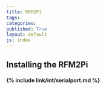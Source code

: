 ```yaml
---
title: RRM2Pi
tags: 
categories: 
published: True
layout: default
js: index
---
```


## Installing the RFM2Pi


#### {% include link/int/serialport.md %}
